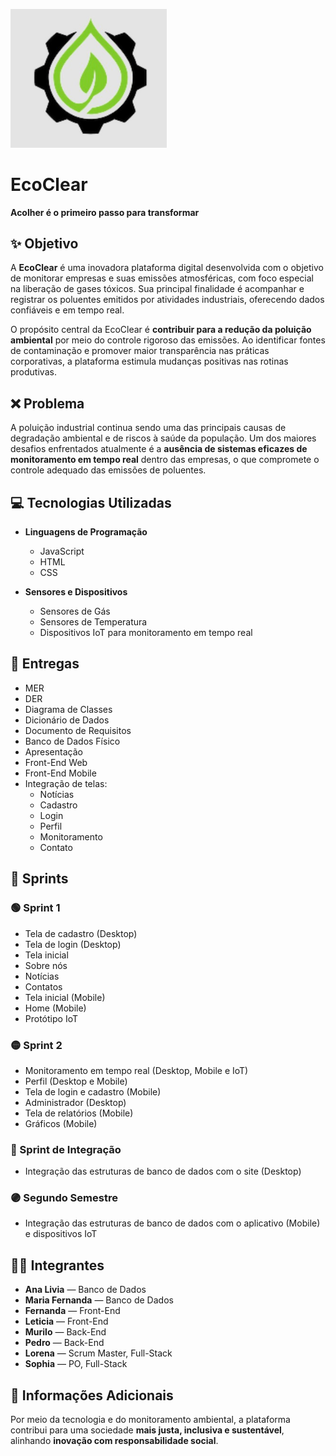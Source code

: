 <p align="left">
  <img src="logo.jpg" alt="EcoClear Logo" width="250" />
</p>
<style>
  img
    border-radius: 10px;
</style>

# EcoClear  
**Acolher é o primeiro passo para transformar**

## ✨ Objetivo  

A **EcoClear** é uma inovadora plataforma digital desenvolvida com o objetivo de monitorar empresas e suas emissões atmosféricas, com foco especial na liberação de gases tóxicos. Sua principal finalidade é acompanhar e registrar os poluentes emitidos por atividades industriais, oferecendo dados confiáveis e em tempo real.  

O propósito central da EcoClear é **contribuir para a redução da poluição ambiental** por meio do controle rigoroso das emissões. Ao identificar fontes de contaminação e promover maior transparência nas práticas corporativas, a plataforma estimula mudanças positivas nas rotinas produtivas.

## ❌ Problema  

A poluição industrial continua sendo uma das principais causas de degradação ambiental e de riscos à saúde da população. Um dos maiores desafios enfrentados atualmente é a **ausência de sistemas eficazes de monitoramento em tempo real** dentro das empresas, o que compromete o controle adequado das emissões de poluentes.

## 💻 Tecnologias Utilizadas  

- **Linguagens de Programação**  
  - JavaScript  
  - HTML  
  - CSS  

- **Sensores e Dispositivos**  
  - Sensores de Gás  
  - Sensores de Temperatura  
  - Dispositivos IoT para monitoramento em tempo real  

## 📝 Entregas  

- MER  
- DER  
- Diagrama de Classes  
- Dicionário de Dados  
- Documento de Requisitos  
- Banco de Dados Físico  
- Apresentação  
- Front-End Web  
- Front-End Mobile  
- Integração de telas:
  - Notícias  
  - Cadastro  
  - Login  
  - Perfil  
  - Monitoramento  
  - Contato  

## 🚀 Sprints  

### 🟢 Sprint 1  
- Tela de cadastro (Desktop)  
- Tela de login (Desktop)  
- Tela inicial  
- Sobre nós  
- Notícias  
- Contatos  
- Tela inicial (Mobile)  
- Home (Mobile)  
- Protótipo IoT  

### 🟡 Sprint 2  
- Monitoramento em tempo real (Desktop, Mobile e IoT)  
- Perfil (Desktop e Mobile)  
- Tela de login e cadastro (Mobile)  
- Administrador (Desktop)  
- Tela de relatórios (Mobile)  
- Gráficos (Mobile)  

### 🔵 Sprint de Integração  
- Integração das estruturas de banco de dados com o site (Desktop)  

### 🟣 Segundo Semestre  
- Integração das estruturas de banco de dados com o aplicativo (Mobile) e dispositivos IoT  

## 👩‍💻 Integrantes  

- **Ana Livia** — Banco de Dados  
- **Maria Fernanda** — Banco de Dados  
- **Fernanda** — Front-End  
- **Leticia** — Front-End  
- **Murilo** — Back-End  
- **Pedro** — Back-End  
- **Lorena** — Scrum Master, Full-Stack  
- **Sophia** — PO, Full-Stack  

## 🌱 Informações Adicionais  

Por meio da tecnologia e do monitoramento ambiental, a plataforma contribui para uma sociedade **mais justa, inclusiva e sustentável**, alinhando **inovação com responsabilidade social**.
